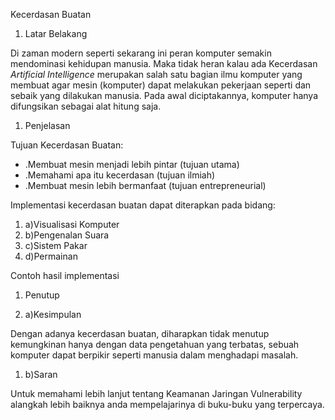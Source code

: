 Kecerdasan Buatan

1. Latar Belakang

Di zaman modern seperti sekarang ini peran komputer semakin mendominasi kehidupan manusia. Maka tidak heran kalau ada Kecerdasan _Artificial Intelligence_ merupakan salah satu bagian ilmu komputer yang membuat agar mesin (komputer) dapat melakukan pekerjaan seperti dan sebaik yang dilakukan manusia. Pada awal diciptakannya, komputer hanya difungsikan sebagai alat hitung saja.

1. Penjelasan

Tujuan Kecerdasan Buatan:

- .Membuat mesin menjadi lebih pintar (tujuan utama)
- .Memahami apa itu kecerdasan (tujuan ilmiah)
- .Membuat mesin lebih bermanfaat (tujuan entrepreneurial)

Implementasi kecerdasan buatan dapat diterapkan pada bidang:

1. a)Visualisasi Komputer
2. b)Pengenalan Suara
3. c)Sistem Pakar
4. d)Permainan

Contoh hasil implementasi

1. Penutup

1. a)Kesimpulan

Dengan adanya kecerdasan buatan, diharapkan tidak menutup kemungkinan hanya dengan data pengetahuan yang terbatas, sebuah komputer dapat berpikir seperti manusia dalam menghadapi masalah.

1. b)Saran

Untuk memahami lebih lanjut tentang Keamanan Jaringan Vulnerability alangkah lebih baiknya anda mempelajarinya di buku-buku yang terpercaya.